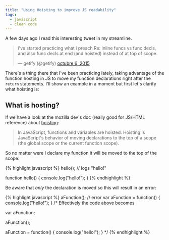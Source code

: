 ```yaml
---
title: "Using Hoisting to improve JS readability"
tags:
  - javascript
  - clean code
---
```


A few days ago I read this interesting tweet in my streamline.

<blockquote class="twitter-tweet" lang="es">
  <p lang="en" dir="ltr">i&#39;ve started practicing what i preach Re: inline funcs vs func decls, and also func decls at end (and hoisted) instead of at top of scope.</p>&mdash; getify (@getify) <a href="https://twitter.com/getify/status/651473332957638656">octubre 6, 2015</a></blockquote>
<script async src="//platform.twitter.com/widgets.js" charset="utf-8"></script>

There's a thing there that I've been practicing lately, taking advantage of the function hosting in JS to move my function declarations right after the `return` statements. I'll show an example in a moment but first let's clarify what hoisting is:

What is hosting?
--------------

If we have a look at the mozilla dev's doc (really good for JS/HTML reference) about [hoisting](https://developer.mozilla.org/en-US/docs/Glossary/Hoisting):

> In JavaScript, functions and variables are hoisted. Hoisting is JavaScript's behavior of moving declarations to the top of a scope (the global scope or the current function scope).

So no matter were I declare my function it will be moved to the top of the scope:

{% highlight javascript %}
hello(); // logs "hello!"

function hello() {
  console.log("hello!");
}
{% endhighlight %}

Be aware that *only* the declaration is moved so this will result in an error:

{% highlight javascript %}
aFunction(); // error
var aFunction = function() {
  console.log("hello!");
}
/*
Effectively the code above becomes

var aFunction;

aFunction();

aFunction = function() {
  console.log("hello!");
}
*/
{% endhighlight %}
